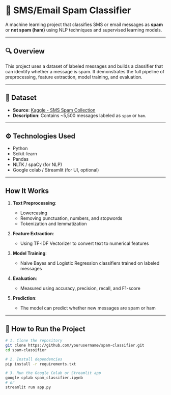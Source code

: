 # 📧 SMS/Email Spam Classifier

A machine learning project that classifies SMS or email messages as **spam** or **not spam (ham)** using NLP techniques and supervised learning models.

---

## 🔍 Overview

This project uses a dataset of labeled messages and builds a classifier that can identify whether a message is spam. It demonstrates the full pipeline of preprocessing, feature extraction, model training, and evaluation.

---

## 📁 Dataset

- **Source**: [Kaggle - SMS Spam Collection](https://www.kaggle.com/datasets/uciml/sms-spam-collection-dataset)
- **Description**: Contains ~5,500 messages labeled as `spam` or `ham`.

---

## ⚙️ Technologies Used

- Python
- Scikit-learn
- Pandas
- NLTK / spaCy (for NLP)
- Google colab / Streamlit (for UI, optional)

---

##  How It Works

1. **Text Preprocessing**:
   - Lowercasing
   - Removing punctuation, numbers, and stopwords
   - Tokenization and lemmatization

2. **Feature Extraction**:
   - Using TF-IDF Vectorizer to convert text to numerical features

3. **Model Training**:
   - Naive Bayes and Logistic Regression classifiers trained on labeled messages

4. **Evaluation**:
   - Measured using accuracy, precision, recall, and F1-score

5. **Prediction**:
   - The model can predict whether new messages are spam or ham

---

## 🚀 How to Run the Project

```bash
# 1. Clone the repository
git clone https://github.com/yourusername/spam-classifier.git
cd spam-classifier

# 2. Install dependencies
pip install -r requirements.txt

# 3. Run the Google Colab or Streamlit app
google cplab spam_classifier.ipynb
# or
streamlit run app.py
